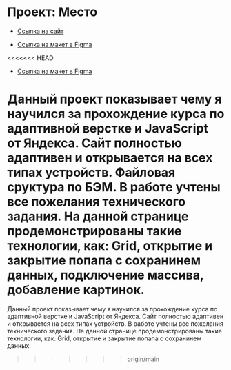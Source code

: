 # Проект: Место

- [Ссылка на сайт](https://alex-garshin.github.io/mesto/)

- [Ссылка на макет в Figma](https://www.figma.com/file/2cn9N9jSkmxD84oJik7xL7/JavaScript.-Sprint-4?node-id=0%3A1)

<<<<<<< HEAD
- [Ссылка на макет в Figma](https://www.figma.com/file/bjyvbKKJN2naO0ucURl2Z0/JavaScript.-Sprint-5?node-id=0%3A1&t=Njs9xcv40oQR5tUt-0)

Данный проект показывает чему я научился за прохождение курса по адаптивной верстке и JavaScript от Яндекса.
Сайт полностью адаптивен и открывается на всех типах устройств.
Файловая сруктура по БЭМ.
В работе учтены все пожелания технического задания.
На данной странице продемонстрированы такие технологии, как: Grid, открытие и закрытие попапа с сохранинем данных, подключение массива, добавление картинок.
=======
Данный проект показывает чему я научился за прохождение курса по адаптивной верстке и JavaScript от Яндекса.
Сайт полностью адаптивен и открывается на всех типах устройств.
В работе учтены все пожелания технического задания.
На данной странице продемонстрированы такие технологии, как: Grid, открытие и закрытие попапа с сохранинем данных.
>>>>>>> origin/main
